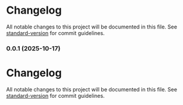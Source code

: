 # Changelog

All notable changes to this project will be documented in this file. See [standard-version](https://github.com/conventional-changelog/standard-version) for commit guidelines.

### 0.0.1 (2025-10-17)

# Changelog

All notable changes to this project will be documented in this file. See [standard-version](https://github.com/conventional-changelog/standard-version) for commit guidelines.
